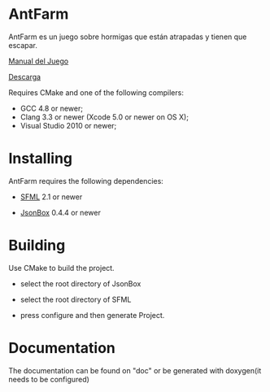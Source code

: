 # AntFarm #

AntFarm es un juego sobre hormigas que están atrapadas y tienen que escapar.

[Manual del Juego](https://bitbucket.org/cristian_glez_m/antfarm/wiki/Manual%20de%20Juego)

[Descarga](https://bitbucket.org/cristian_glez_m/antfarm/downloads)

Requires CMake and one of the following compilers:

* GCC 4.8 or newer;
* Clang 3.3 or newer (Xcode 5.0 or newer on OS X);
* Visual Studio 2010 or newer;

Installing
===

AntFarm requires the following dependencies:

* [SFML](http://sfml-dev.org) 2.1 or newer

* [JsonBox](https://github.com/anhero/JsonBox) 0.4.4 or newer


Building
===

Use CMake to build the project.

* select the root directory of JsonBox

* select the root directory of SFML

* press configure and then generate Project.


Documentation
===

The documentation can be found on "doc" or be generated with doxygen(it needs to be configured)